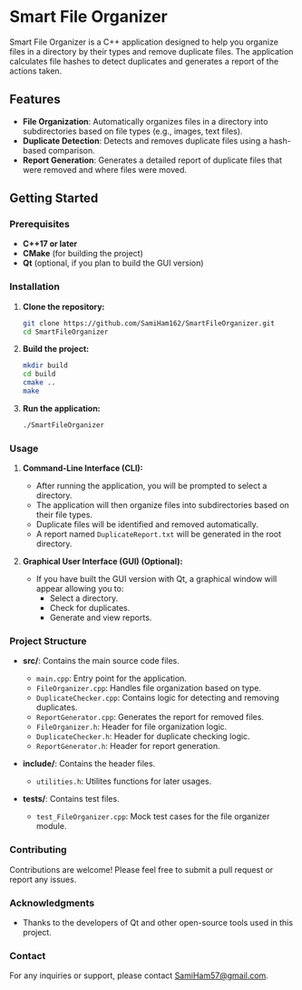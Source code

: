 # Smart File Organizer

Smart File Organizer is a C++ application designed to help you organize files in a directory by their types and remove duplicate files. The application calculates file hashes to detect duplicates and generates a report of the actions taken.

## Features

- **File Organization**: Automatically organizes files in a directory into subdirectories based on file types (e.g., images, text files).
- **Duplicate Detection**: Detects and removes duplicate files using a hash-based comparison.
- **Report Generation**: Generates a detailed report of duplicate files that were removed and where files were moved.

## Getting Started

### Prerequisites

- **C++17 or later**
- **CMake** (for building the project)
- **Qt** (optional, if you plan to build the GUI version)

### Installation

1. **Clone the repository:**

   ```bash
   git clone https://github.com/SamiHam162/SmartFileOrganizer.git
   cd SmartFileOrganizer
   
2. **Build the project:**

   ```bash
   mkdir build
   cd build
   cmake ..
   make

3. **Run the application:**

   ```bash
   ./SmartFileOrganizer

### Usage

1. **Command-Line Interface (CLI):**
   
   - After running the application, you will be prompted to select a directory.
   - The application will then organize files into subdirectories based on their file types.
   - Duplicate files will be identified and removed automatically.
   - A report named `DuplicateReport.txt` will be generated in the root directory.

2. **Graphical User Interface (GUI) (Optional):**

   - If you have built the GUI version with Qt, a graphical window will appear allowing you to:
     - Select a directory.
     - Check for duplicates.
     - Generate and view reports.

### Project Structure

- **src/**: Contains the main source code files.
  - `main.cpp`: Entry point for the application.
  - `FileOrganizer.cpp`: Handles file organization based on type.
  - `DuplicateChecker.cpp`: Contains logic for detecting and removing duplicates.
  - `ReportGenerator.cpp`: Generates the report for removed files.
  - `FileOrganizer.h`: Header for file organization logic.
  - `DuplicateChecker.h`: Header for duplicate checking logic.
  - `ReportGenerator.h`: Header for report generation.

- **include/**: Contains the header files.
  - `utilities.h`: Utilites functions for later usages.


- **tests/**: Contains test files.
  - `test_FileOrganizer.cpp`: Mock test cases for the file organizer module.

### Contributing

Contributions are welcome! Please feel free to submit a pull request or report any issues.

### Acknowledgments

- Thanks to the developers of Qt and other open-source tools used in this project.

### Contact

For any inquiries or support, please contact [SamiHam57@gmail.com](mailto:your-email@example.com).
